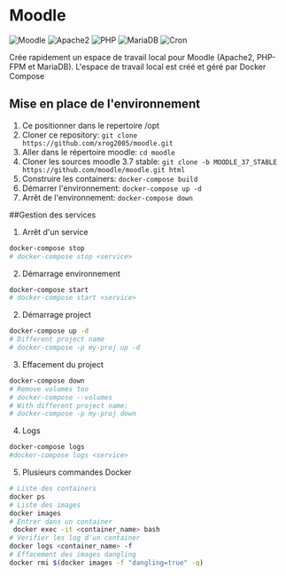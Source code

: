 # Moodle
![Moodle](https://img.shields.io/badge/Moodle-%203.7.2-blue?colorB=f98012)
![Apache2](https://img.shields.io/badge/Apache2-2.4-blue.svg?colorB=557697)
![PHP](https://img.shields.io/badge/php-7.2.23--fpm--alpine3.9-blue.svg?colorB=8892BF)
![MariaDB](https://img.shields.io/badge/MariadDB-10.3-blue.svg?colorB=0085B0)
![Cron](https://img.shields.io/badge/Cron-php%3A7.2.23--fpm--stretch-yellow)

Crée rapidement un espace de travail local pour Moodle (Apache2, PHP-FPM et MariaDB). L'espace de travail local est créé et géré par Docker Compose

## Mise en place de l'environnement
1. Ce positionner dans le repertoire /opt
2. Cloner ce repository: ```git clone https://github.com/xrog2005/moodle.git```
3. Aller dans le répertoire moodle: ```cd moodle```
4. Cloner les sources moodle 3.7 stable: ```git clone -b MOODLE_37_STABLE https://github.com/moodle/moodle.git html```
5. Construire les containers: ```docker-compose build```
6. Démarrer l'environnement: ```docker-compose up -d```
7. Arrêt de l'environnement: ```docker-compose down```

##Gestion des services
1. Arrêt d'un service
``` bash
docker-compose stop
# docker-compose stop <service>
```
2. Démarrage environnement
``` bash
docker-compose start
# docker-compose start <service>
```

2. Démarrage project
``` bash
docker-compose up -d
# Different project name
# docker-compose -p my-proj up -d
```
3. Effacement du project
``` bash
docker-compose down
# Remove volumes too
# docker-compose --volumes
# With different project name:
# docker-compose -p my-proj down
```
4. Logs
``` bash
docker-compose logs
#docker-compose logs <service>
```

5. Plusieurs commandes Docker
``` bash
# Liste des containers
docker ps
# Liste des images
docker images
# Entrer dans un container
 docker exec -it <container_name> bash
# Verifier les log d'un container
docker logs <container_name> -f
# Effacement des images dangling
docker rmi $(docker images -f "dangling=true" -q)
